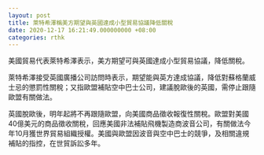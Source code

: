 ```yaml
---
layout: post
title: 萊特希澤稱美方期望與英國達成小型貿易協議降低關稅
date: 2020-12-17 16:21:49.000000000 +08:00
categories: rthk
---
```


美國貿易代表萊特希澤表示，美方期望可與英國達成小型貿易協議，降低關稅。

萊特希澤接受英國廣播公司訪問時表示，期望能與英方達成協議，降低對蘇格蘭威士忌的懲罰性關稅；又指歐盟補貼空中巴士公司，建議脫歐後的英國，需停止跟隨歐盟有關做法。

英國脫歐後，明年起將不再跟隨歐盟，向美國商品徵收報復性關稅。歐盟對美國40億美元的商品徵收關稅，回應美國非法補貼飛機製造商波音公司，有關做法今年10月獲世界貿易組織授權。美國與歐盟因波音與空中巴士的競爭，及相關違規補貼的指控，在世貿訴訟多年。
